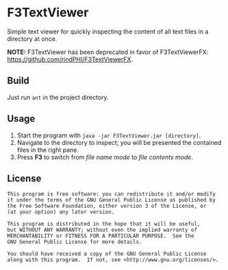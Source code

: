 # F3TextViewer

Simple text viewer for quickly inspecting the content of all text files in a directory at once.

**NOTE:** F3TextViewer has been deprecated in favor of F3TextViewerFX: https://github.com/rindPHI/F3TextViewerFX.

## Build

Just run `ant` in the project directory.

## Usage

1. Start the program with `java -jar F3TextViewer.jar [directory]`.
2. Navigate to the directory to inspect; you will be presented the contained files in the right pane.
3. Press **F3** to switch from *file name mode* to *file contents mode*.

## License

    This program is free software: you can redistribute it and/or modify
    it under the terms of the GNU General Public License as published by
    the Free Software Foundation, either version 3 of the License, or
    (at your option) any later version.

    This program is distributed in the hope that it will be useful,
    but WITHOUT ANY WARRANTY; without even the implied warranty of
    MERCHANTABILITY or FITNESS FOR A PARTICULAR PURPOSE.  See the
    GNU General Public License for more details.

    You should have received a copy of the GNU General Public License
    along with this program.  If not, see <http://www.gnu.org/licenses/>.
